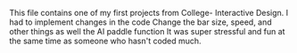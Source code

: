 This file contains one of my first projects from College- Interactive Design.
I had to implement changes in the code
Change the bar size, speed, and other things as well the AI paddle function
It was super stressful and fun at the same time as someone who hasn't coded much.
